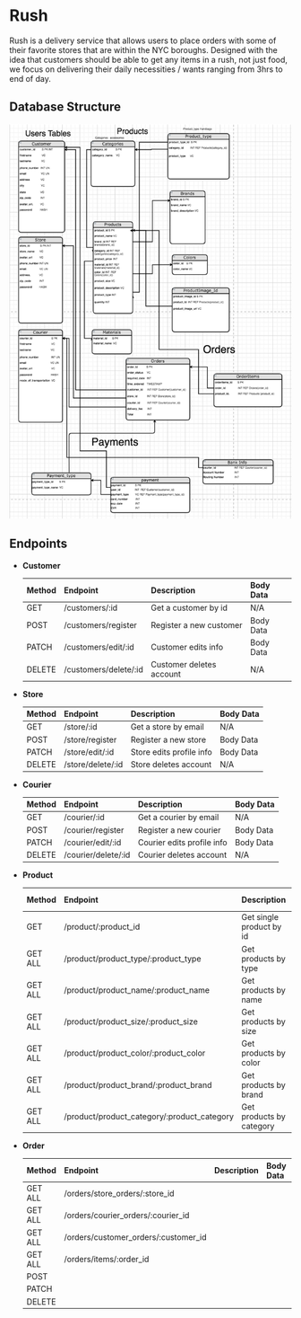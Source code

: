# Rush


Rush is a delivery service that allows users to place orders with some of their favorite stores that are within the NYC boroughs. Designed with the idea that customers should be able to get any items in a rush, not just food, we focus on delivering their daily necessities / wants ranging from 3hrs to end of day.

## Database Structure
![database_schema](./database-schema.png)

## Endpoints


- **Customer**

    | Method | Endpoint             | Description              | Body Data     |
    | ------ | -------------------- | ------------------------ | ------------- |
    | GET    |/customers/:id        | Get a customer by id     | N/A           |
    | POST   |/customers/register   | Register a new customer  | Body Data     |
    | PATCH  |/customers/edit/:id   | Customer edits info      | Body Data     |
    | DELETE |/customers/delete/:id | Customer deletes account | N/A           |

- **Store**

    | Method | Endpoint           | Description                | Body Data     |
    | ------ | ------------------ | -------------------------- | ------------- |
    | GET    | /store/:id         | Get a store by email       | N/A           |
    | POST   | /store/register    | Register a new store       | Body Data     |
    | PATCH  | /store/edit/:id    | Store edits profile info   | Body Data     |
    | DELETE | /store/delete/:id  | Store deletes account      | N/A           |

- **Courier**

    | Method | Endpoint           | Description                | Body Data     |
    | ------ | ------------------ | -------------------------- | ------------- |
    | GET    | /courier/:id       | Get a courier by email     | N/A           |
    | POST   | /courier/register  | Register a new courier     | Body Data     |
    | PATCH  | /courier/edit/:id  | Courier edits profile info | Body Data     |
    | DELETE | /courier/delete/:id| Courier deletes account    | N/A           |

- **Product**

    | Method  | Endpoint                                    | Description              | Body Data     |
    | ------- | ------------------------------------------- | ------------------------ | ------------- |
    | GET     | /product/:product_id                        | Get single product by id | N/A           |
    | GET ALL | /product/product_type/:product_type         | Get products by type     | N/A           |
    | GET ALL | /product/product_name/:product_name         | Get products by name     | N/A           |
    | GET ALL | /product/product_size/:product_size         | Get products by size     | N/A           |
    | GET ALL | /product/product_color/:product_color       | Get products by color    | N/A           |
    | GET ALL | /product/product_brand/:product_brand       | Get products by brand    | N/A           |
    | GET ALL | /product/product_category/:product_category | Get products by category | N/A           |

- **Order**

    | Method  | Endpoint                             | Description           | Body Data     |
    | ------- | ------------------------------------ | --------------------- | ------------- |
    | GET ALL | /orders/store_orders/:store_id       |                       |               |
    | GET ALL | /orders/courier_orders/:courier_id   |                       |               |
    | GET ALL | /orders/customer_orders/:customer_id |                       |               |
    | GET ALL | /orders/items/:order_id              |                       |               |
    | POST    |              |                       |                       |               |
    | PATCH   |              |                       |                       |               |
    | DELETE  |              |                       |                       |               |